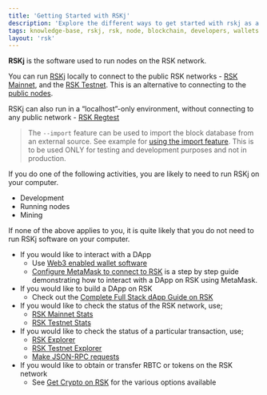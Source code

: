 ```yaml
---
title: 'Getting Started with RSKj'
description: 'Explore the different ways to get started with rskj as a developer, node runner or as miner on RSK '
tags: knowledge-base, rskj, rsk, node, blockchain, developers, wallets
layout: 'rsk'
---
```


**RSKj** is the software used to run nodes on the RSK network.

You can run
[RSKj](/rsk/node/) locally to connect to the public RSK networks -
[RSK Mainnet](https://explorer.rsk.co/), and the
[RSK Testnet](https://explorer.testnet.rsk.co/).
This is an alternative to connecting to the
[public nodes](/rsk/public-nodes/).

RSKj can also run in a “localhost”-only environment, without connecting to any public network - [RSK Regtest](/rsk/node/configure/switch-network/#regtest)

> The `--import` feature can be used to import the block database from an external source. See example for [using the import feature](/kb/rskj-for-developers/#import). This is to be used ONLY for testing and development purposes and not in production.

If you do one of the following activities, you are likely to need to run RSKj on your computer.

- Development <!-- → /kb/rskj-for-developers TODO add link -->
- Running nodes <!-- → /kb/rskj-for-node-runners  TODO add link -->
- Mining <!-- → /kb/rskj-for-miners TODO add link -->

If none of the above applies to you, it is quite likely that you do not need to run RSKj software on your computer.

- If you would like to interact with a DApp
  - Use [Web3 enabled wallet software](https://developers.rsk.co/wallet/use) 
  <!-- (URL) → /kb/dapps-web3 -->
  - [Configure MetaMask to connect to RSK](https://developers.rsk.co/tutorials/ethereum-devs/remix-and-metamask-with-rsk-testnet/)
    is a step by step guide demonstrating how to interact with a DApp on RSK using MetaMask.
- If you would like to build a DApp on RSK
    - Check out the [Complete Full Stack dApp Guide on RSK](https://developers.rsk.co/guides/full-stack-dapp-on-rsk/part1-overview/)
- If you would like to check the status of the RSK network, use;
  - [RSK Mainnet Stats](https://stats.rsk.co/)
  - [RSK Testnet Stats](https://stats.testnet.rsk.co/)
- If you would like to check the status of a particular transaction, use;
  - [RSK Explorer](https://explorer.rsk.co/)
  - [RSK Testnet Explorer](https://explorer.testnet.rsk.co/)
  - [Make JSON-RPC requests](/rsk/node/architecture/json-rpc/)
- If you would like to obtain or transfer RBTC or tokens on the RSK network
  - See [Get Crypto on RSK](https://developers.rsk.co/kb/get-crypto-on-rsk) for the various options available
